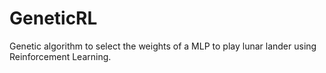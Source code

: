 # GeneticRL
Genetic algorithm to select the weights of a MLP to play lunar lander using Reinforcement Learning.
